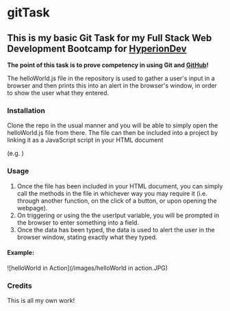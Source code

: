 # gitTask

## This is my basic Git Task for my Full Stack Web Development Bootcamp for [HyperionDev](http://hyperiondev.com)

**The point of this task is to prove competency in using Git and [GitHub](http://github.com)!**

The helloWorld.js file in the repository is used to gather a user's input in a browser and then prints this into an alert in the browser's window, in order to show the user what they entered.

### Installation
Clone the repo in the usual manner and you will be able to simply open the helloWorld.js file from there.
The file can then be included into a project by linking it as a JavaScript script in your HTML document 

(e.g. <script type="text/javascript" src="../scripts/helloWorld.js"></script>)

### Usage
1. Once the file has been included in your HTML document, you can simply call the methods in the file in whichever way you may require it (i.e. through another function, on the click of a button, or upon opening the webpage).
1. On triggering or using the the userIput variable, you will be prompted in the browser to enter something into a field.
1. Once the data has been typed, the data is used to alert the user in the browser window, stating exactly what they typed.

#### Example:
![helloWorld in Action](/images/helloWorld in action.JPG)

### Credits
This is all my own work! 
